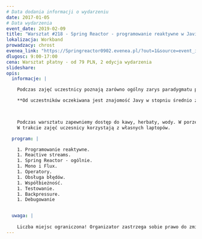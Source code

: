 ```yaml
---
# Data dodania informacji o wydarzeniu
date: 2017-01-05
# Data wydarzenia
event_date: 2019-02-09
title: "Warsztat #218 - Spring Reactor - programowanie reaktywne w Javie"
lokalizacja: Workband
prowadzacy: chrost
evenea_link: "https://Springreactor0902.evenea.pl/?out=1&source=event_iframe"
dlugosc: 9:00-17:00
cena: Warsztat płatny - od 79 PLN, 2 edycja wydarzenia
slideshare:
opis:
  informacje: |

    Podczas zajęć uczestnicy poznają zarówno ogólny zarys paradygmatu programowania reaktywnego, jak też jego realizację w języku Java przy wykorzystaniu platformy Spring Reactor. W trakcie trwania warsztatu uczestnicy zapoznają się z podstawowymi technikami używanymi na tej platformie i poprzez rozwiązywanie przykładów będą mogli wypróbować je w praktyce. Zdobyte umiejętności pozwolą na swobodne korzystanie nie tylko z platformy Spring Reactor, ale także innych środowisk bazujących na wspomnianym paradygmacie programowania reaktywnego - które to środowiska coraz bardziej przecierają sobie drogę we współczesnym stosie technologicznym, zarówno w aplikacjach webowych, jak też i mobilnych.

    **Od uczestników oczekiwana jest znajomość Javy w stopniu średnio zaawansowanym, ze szczególnym naciskiem na elementy wprowadzone w Javie 8 (strumienie i lambdy)**

    

    Podczas warsztatu zapewniemy dostęp do kawy, herbaty, wody. W porze obiadowej zapewniamy pizzę w wersji mięsnej lub wegeteriańskiej.
    W trakcie zajęć uczesnicy korzystają z własnych laptopów.

  program: |

    1. Programowanie reaktywne.   
    1. Reactive streams. 
    1. Spring Reactor - ogólnie.
    1. Mono i Flux.  
    1. Operatory.
    1. Obsługa błędów.
    1. Współbieżność.
    1. Testowanie.
    1. Backpressure.
    1. Debugowanie


  uwaga: |
 
    Liczba miejsc ograniczona! Organizator zastrzega sobie prawo do zmiany lokalizacji wydarzenia oraz jego odwołania w przypadku niezgłoszenia się minimalnej liczby uczestników. 
---
```

